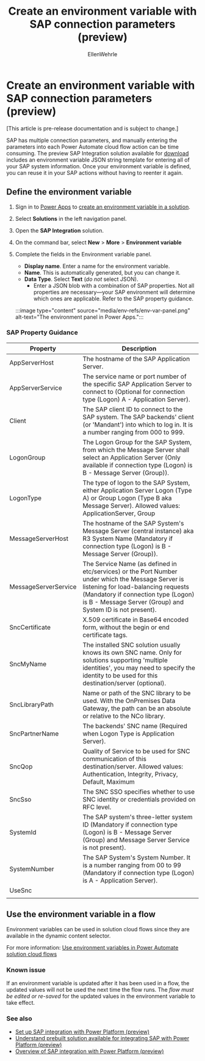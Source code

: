 ﻿---
title: Create an environment variable with SAP connection parameters (preview)
description: Create an environment variable in Power Apps that contains all of your SAP system information.
author: EllenWehrle
ms.subservice: cloud-flow
ms.topic: article
ms.tgt_pltfrm: na
ms.workload: na
ms.date: 09/23/2022
ms.author: ellenwehrle
ms.reviewer: ellenwehrle
search.app: 
  - Flow
search.audienceType: 
  - flowmaker
  - administrator
  - enduser

--- 
# Create an environment variable with SAP connection parameters (preview)

[This article is pre-release documentation and is subject to change.]

SAP has multiple connection parameters, and manually entering the parameters into each Power Automate cloud flow action can be time consuming. The preview SAP Integration solution available for [download](https://github.com/jongilman88/PowerPlatformSAPIntegration) includes an environment variable JSON string template for entering all of your SAP system information. Once your environment variable is defined, you can reuse it in your SAP actions without having to reenter it again.

## Define the environment variable

1. Sign in to [Power Apps](https://make.powerapps.com) to [create an environment variable in a solution](/power-apps/maker/data-platform/environmentvariables#create-an-environment-variable-in-a-solution).
1. Select **Solutions** in the left navigation panel.
1. Open the **SAP Integration** solution.
1. On the command bar, select **New** > **More** > **Environment variable**
1. Complete the fields in the Environment variable panel.
    - **Display name**. Enter a name for the environment variable.
    - **Name**. This is automatically generated, but you can change it.
    - **Data Type**. Select **Text** (_do not_ select JSON).
      - Enter a JSON blob with a combination of SAP properties. Not all properties are necessary—your SAP environment will determine which ones are applicable. Refer to the SAP property guidance.

    :::image type="content" source="media/env-refs/env-var-panel.png" alt-text="The environment panel in Power Apps.":::

### SAP Property Guidance

| Property             | Description                                                                                                                                                                                                                                 |
|----------------------|---------------------------------------------------------------------------------------------------------------------------------------------------------------------------------------------------------------------------------------------|
| AppServerHost        | The hostname of the SAP Application Server.                                                                                                                                                                                                 |
| AppServerService     | The service name or port number of the specific SAP Application Server to connect to (Optional for connection type (Logon) A - Application Server).                                                                                         |
| Client               | The SAP client ID to connect to the SAP system. The SAP backends' client (or 'Mandant') into which to log in. It is a number ranging from 000 to 999.                                                                                       |
| LogonGroup           | The Logon Group for the SAP System, from which the Message Server shall select an Application Server (Only available if connection type (Logon) is B - Message Server (Group)).                                                             |
| LogonType            | The type of logon to the SAP System, either Application Server Logon (Type A) or Group Logon (Type B aka Message Server). Allowed values: ApplicationServer, Group                                                                          |
| MessageServerHost    | The hostname of the SAP System's Message Server (central instance) aka R3 System Name (Mandatory if connection type (Logon) is B - Message Server (Group)).                                                                                 |
| MessageServerService | The Service Name (as defined in etc/services) or the Port Number under which the Message Server is listening for load-balancing requests (Mandatory if connection type (Logon) is B - Message Server (Group) and System ID is not present). |
| SncCertificate       | X.509 certificate in Base64 encoded form, without the begin or end certificate tags.                                                                                                                                                        |
| SncMyName            | The installed SNC solution usually knows its own SNC name. Only for solutions supporting 'multiple identities', you may need to specify the identity to be used for this destination/server (optional).                                     |
| SncLibraryPath       | Name or path of the SNC library to be used. With the OnPremises Data Gateway, the path can be an absolute or relative to the NCo library.                                                                                                   |
| SncPartnerName       | The backends' SNC name (Required when Logon Type is Application Server).                                                                                                                                                                    |
| SncQop               | Quality of Service to be used for SNC communication of this destination/server. Allowed values: Authentication, Integrity, Privacy, Default, Maximum                                                                                        |
| SncSso               | The SNC SSO specifies whether to use SNC identity or credentials provided on RFC level.                                                                                                                                                     |
| SystemId             | The SAP system's three-letter system ID (Mandatory if connection type (Logon) is B - Message Server (Group) and Message Server Service is not present).                                                                                     |
| SystemNumber         | The SAP System's System Number. It is a number ranging from 00 to 99 (Mandatory if connection type (Logon) is A - Application Server).                                                                                                      |
| UseSnc           |
 ||

## Use the environment variable in a flow

Environment variables can be used in solution cloud flows since they are available in the dynamic content selector.

 For more information: [Use environment variables in Power Automate solution cloud flows](/power-apps/maker/data-platform/environmentvariables#use-environment-variables-in-power-automate-solution-cloud-flows)

### Known issue

If an environment variable is updated after it has been used in a flow, the updated values will not be used the next time the flow runs. The _flow must be edited or re-saved_ for the updated values in the environment variable to take effect.

### See also

- [Set up SAP integration with Power Platform (preview)](set-up-prepare.md)
- [Understand prebuilt solution available for integrating SAP with Power Platform (preview)](solutions.md)
- [Overview of SAP integration with Power Platform (preview)](overview.md)
